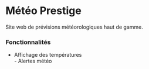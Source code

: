 # Météo Prestige  
Site web de prévisions météorologiques haut de gamme.  

### Fonctionnalités  
- Affichage des températures  
- Alertes météo

